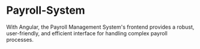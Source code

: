 # Payroll-System
With Angular, the Payroll Management System's frontend provides a robust, user-friendly, and efficient interface for handling complex payroll processes.
